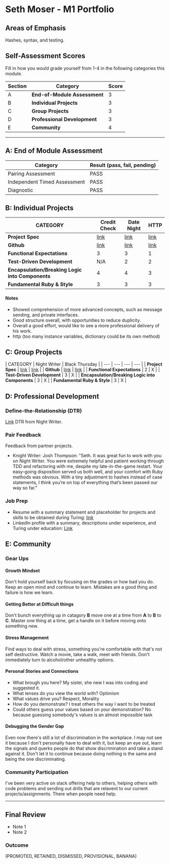 # Seth Moser - M1 Portfolio

## Areas of Emphasis

Hashes, syntax, and testing.

## Self-Assessment Scores

Fill in how you would grade yourself from 1-4 in the following categories this module.

| Section | Category | Score |
| --- | ----- | --- |
| A | **End-of-Module Assessment** | 3 |
| B | **Individual Projects** | 3 |
| C | **Group Projects** | 3 |
| D | **Professional Development** | 3 |
| E | **Community** | 4 |

------------------------------------------------

## A: End of Module Assessment

| Category | Result (pass, fail, pending) |
| ----- | --- |
| Pairing Assessment | PASS |
| Independent Timed Assessment | PASS |
| Diagnostic | PASS |

## B: Individual Projects

| CATEGORY | Credit Check | Date Night | HTTP |
| --- | --- | --- | --- |
| **Project Spec** | [link](http://backend.turing.io/module1/projects/credit_check) | [link](http://backend.turing.io/module1/projects/date_night) | [link](http://backend.turing.io/module1/projects/http_yeah_you_know_me) |
| **Github** | [link](https://github.com/themenintights/credit_check) | [link](https://github.com/themenintights/date_night) | [link](https://github.com/themenintights/http_yeah_you_know_me) |
| **Functional Expectations** | 3 | 3 | 1 |
| **Test-Driven Development** | N/A | 2 | 2 |
| **Encapsulation/Breaking Logic into Components** | 4 | 4 | 3 |
| **Fundamental Ruby & Style** | 3 | 3 | 3 |

#### Notes

*  Showed comprehension of more advanced concepts, such as message sending, and private interfaces.
*  Good structure overall, with opportunities to reduce duplicity.
*  Overall a good effort, would like to see a more professional delivery of his work.
*  http (too many instance variables, dictionary could be its own method)


## C: Group Projects

| CATEGORY | Night Writer | Black Thursday |
| --- | --- | --- | --- |
| **Project Spec** | [link](http://backend.turing.io/module1/projects/night_writer) | [link](http://backend.turing.io/module1/projects/black_thursday) |
| **Github** | [link](https://github.com/josh-works/night_writer) | [link](https://github.com/themenintights/black_thursday) |
| **Functional Expectations** | 2 | X |
| **Test-Driven Development** | 3 | X |
| **Encapsulation/Breaking Logic into Components** | 3 | X |
| **Fundamental Ruby & Style** | 3 | X |


## D: Professional Development

### Define-the-Relationship (DTR)

[Link](https://docs.google.com/document/d/1dcm6yimne308NiECCl3vHI6qpyYfe5dwZ-f0Dhz8enI/edit) DTR from Night Writer.

### Pair Feedback

Feedback from partner projects.

*   Knight Writer: Josh Thompson: "Seth. It was great fun to work with you on Night Writer. You were extremely helpful and patient working through TDD and refactoring with me, despite my late-in-the-game restart. Your easy-going disposition served us both well, and your comfort with Ruby methods was obvious. With a tiny adjustment to hashes instead of case statements, I think you’re on top of everything that’s been passed our way so far."

### Job Prep

*   Resume with a summary statement and placeholder for projects and skills to be obtained during Turing: [link](https://resume.creddle.io/resume/ixw63ikpmhw)
*   LinkedIn profile with a summary, descriptions under experience, and Turing under education: [Link](https://www.linkedin.com/in/seth-moser-a84064134/)



## E: Community

### Gear Ups

#### Growth Mindset
Don't hold yourself back by focusing on the grades or how bad you do. Keep an open mind and continue to learn. Mistakes are a good thing and failure is how we learn.

#### Getting Better at Difficult things
Don't bunch everything up in catagory **B** move one at a time from **A** to **B** to **C**. Master one thing at a time, get a handle on it before moving onto something new.

#### Stress Management
Find ways to deal with stress, something you're comfortable with that's not self destructive. Watch a movie, take a walk, meet with friends. Don't immediately turn to alcohol/other unhealthy options.

#### Personal Stories and Connections
* What brough you here? My sister, she new I was into coding and suggested it.
* What lenses do you view the world with? Optimism
* What values drive you? Respect, Morality
* How do you demonstrate? I treat others the way I want to be treated
* Could others guess your values based on your demonstration? No because guessing somebody's values is an almost impossible task

#### Debugging the Gender Gap
Even now there's still a lot of discrimination in the workplace. I may not see it because I don't personally have to deal with it, but keep an eye out, learn the signals and querks people do that show discrimination and take a stand against it. Don't let it to continue because doing nothing is the same and being the one discriminating.

### Community Participation
I've been very active on slack offering help to others, helping others with code problems and sending out drills that are relavent to our current projects/assignments. There when people need help.

-------------------------------------------------------------

## Final Review

*   Note 1
*   Note 2

### Outcome

(PROMOTED, RETAINED, DISMISSED, PROVISIONAL, BANANA)